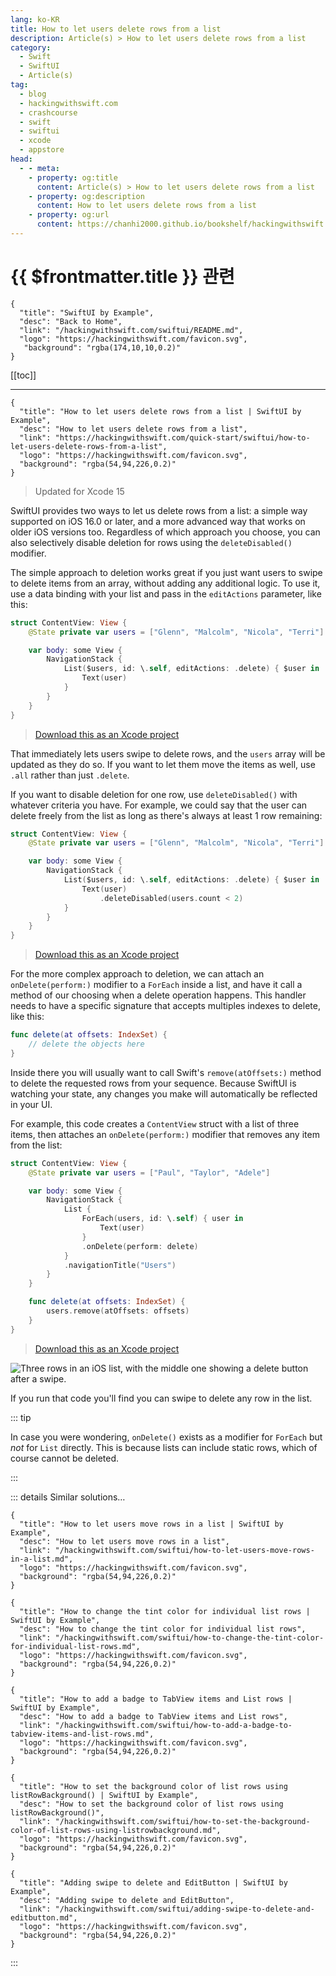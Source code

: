 ```yaml
---
lang: ko-KR
title: How to let users delete rows from a list
description: Article(s) > How to let users delete rows from a list
category:
  - Swift
  - SwiftUI
  - Article(s)
tag: 
  - blog
  - hackingwithswift.com
  - crashcourse
  - swift
  - swiftui
  - xcode
  - appstore
head:
  - - meta:
    - property: og:title
      content: Article(s) > How to let users delete rows from a list
    - property: og:description
      content: How to let users delete rows from a list
    - property: og:url
      content: https://chanhi2000.github.io/bookshelf/hackingwithswift.com/swiftui/how-to-let-users-delete-rows-from-a-list.html
---
```


# {{ $frontmatter.title }} 관련

```component VPCard
{
  "title": "SwiftUI by Example",
  "desc": "Back to Home",
  "link": "/hackingwithswift.com/swiftui/README.md",
  "logo": "https://hackingwithswift.com/favicon.svg",
   "background": "rgba(174,10,10,0.2)"
}
```

[[toc]]

---

```component VPCard
{
  "title": "How to let users delete rows from a list | SwiftUI by Example",
  "desc": "How to let users delete rows from a list",
  "link": "https://hackingwithswift.com/quick-start/swiftui/how-to-let-users-delete-rows-from-a-list",
  "logo": "https://hackingwithswift.com/favicon.svg",
  "background": "rgba(54,94,226,0.2)"
}
```

> Updated for Xcode 15

SwiftUI provides two ways to let us delete rows from a list: a simple way supported on iOS 16.0 or later, and a more advanced way that works on older iOS versions too. Regardless of which approach you choose, you can also selectively disable deletion for rows using the `deleteDisabled()` modifier.

The simple approach to deletion works great if you just want users to swipe to delete items from an array, without adding any additional logic. To use it, use a data binding with your list and pass in the `editActions` parameter, like this:

```swift
struct ContentView: View {
    @State private var users = ["Glenn", "Malcolm", "Nicola", "Terri"]

    var body: some View {
        NavigationStack {
            List($users, id: \.self, editActions: .delete) { $user in
                Text(user)
            }
        }
    }
}
```

> [<FontIcon icon="fas fa-file-zipper"/>Download this as an Xcode project](https://hackingwithswift.com/files/projects/swiftui/how-to-let-users-delete-rows-from-a-list-1.zip)

That immediately lets users swipe to delete rows, and the `users` array will be updated as they do so. If you want to let them move the items as well, use `.all` rather than just `.delete`.

If you want to disable deletion for one row, use `deleteDisabled()` with whatever criteria you have. For example, we could say that the user can delete freely from the list as long as there's always at least 1 row remaining:

```swift
struct ContentView: View {
    @State private var users = ["Glenn", "Malcolm", "Nicola", "Terri"]

    var body: some View {
        NavigationStack {
            List($users, id: \.self, editActions: .delete) { $user in
                Text(user)
                    .deleteDisabled(users.count < 2)
            }
        }
    }
}
```

> [<FontIcon icon="fas fa-file-zipper"/>Download this as an Xcode project](https://hackingwithswift.com/files/projects/swiftui/how-to-let-users-delete-rows-from-a-list-2.zip)

For the more complex approach to deletion, we can attach an `onDelete(perform:)` modifier to a `ForEach` inside a list, and have it call a method of our choosing when a delete operation happens. This handler needs to have a specific signature that accepts multiples indexes to delete, like this:

```swift
func delete(at offsets: IndexSet) {
    // delete the objects here
}
```

Inside there you will usually want to call Swift's `remove(atOffsets:)` method to delete the requested rows from your sequence. Because SwiftUI is watching your state, any changes you make will automatically be reflected in your UI.

For example, this code creates a `ContentView` struct with a list of three items, then attaches an `onDelete(perform:)` modifier that removes any item from the list:

```swift
struct ContentView: View {
    @State private var users = ["Paul", "Taylor", "Adele"]

    var body: some View {
        NavigationStack {
            List {
                ForEach(users, id: \.self) { user in
                    Text(user)
                }
                .onDelete(perform: delete)
            }
            .navigationTitle("Users")
        }
    }

    func delete(at offsets: IndexSet) {
        users.remove(atOffsets: offsets)
    }
}
```

> [<FontIcon icon="fas fa-file-zipper"/>Download this as an Xcode project](https://hackingwithswift.com/files/projects/swiftui/how-to-let-users-delete-rows-from-a-list-3.zip)

![Three rows in an iOS list, with the middle one showing a delete button after a swipe.](https://hackingwithswift.com/img/books/quick-start/swiftui/how-to-let-users-delete-rows-from-a-list-1~dark@2x.png)

If you run that code you'll find you can swipe to delete any row in the list.

::: tip

In case you were wondering, `onDelete()` exists as a modifier for `ForEach` but *not* for `List` directly. This is because lists can include static rows, which of course cannot be deleted.

:::

::: details Similar solutions…

```component VPCard
{
  "title": "How to let users move rows in a list | SwiftUI by Example",
  "desc": "How to let users move rows in a list",
  "link": "/hackingwithswift.com/swiftui/how-to-let-users-move-rows-in-a-list.md",
  "logo": "https://hackingwithswift.com/favicon.svg",
  "background": "rgba(54,94,226,0.2)"
}
```

```component VPCard
{
  "title": "How to change the tint color for individual list rows | SwiftUI by Example",
  "desc": "How to change the tint color for individual list rows",
  "link": "/hackingwithswift.com/swiftui/how-to-change-the-tint-color-for-individual-list-rows.md",
  "logo": "https://hackingwithswift.com/favicon.svg",
  "background": "rgba(54,94,226,0.2)"
}
```

```component VPCard
{
  "title": "How to add a badge to TabView items and List rows | SwiftUI by Example",
  "desc": "How to add a badge to TabView items and List rows",
  "link": "/hackingwithswift.com/swiftui/how-to-add-a-badge-to-tabview-items-and-list-rows.md",
  "logo": "https://hackingwithswift.com/favicon.svg",
  "background": "rgba(54,94,226,0.2)"
}
```

```component VPCard
{
  "title": "How to set the background color of list rows using listRowBackground() | SwiftUI by Example",
  "desc": "How to set the background color of list rows using listRowBackground()",
  "link": "/hackingwithswift.com/swiftui/how-to-set-the-background-color-of-list-rows-using-listrowbackground.md",
  "logo": "https://hackingwithswift.com/favicon.svg",
  "background": "rgba(54,94,226,0.2)"
}
```

```component VPCard
{
  "title": "Adding swipe to delete and EditButton | SwiftUI by Example",
  "desc": "Adding swipe to delete and EditButton",
  "link": "/hackingwithswift.com/swiftui/adding-swipe-to-delete-and-editbutton.md",
  "logo": "https://hackingwithswift.com/favicon.svg",
  "background": "rgba(54,94,226,0.2)"
}
```

:::

